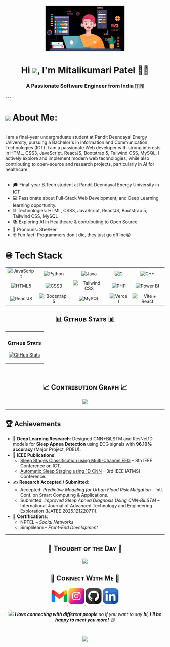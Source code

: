 <p align="center">
  <img src="image.jpg" width="250" />
</p>

<h1 align="center">Hi <img src="https://raw.githubusercontent.com/iampavangandhi/iampavangandhi/master/gifs/Hi.gif" width="40px">, I'm Mitalikumari Patel 👩‍💻</h1>

<h3 align="center">A Passionate Software Engineer from India 🇮🇳</h3>
---

# <img src="https://emojis.slackmojis.com/emojis/images/1531849430/4246/blob-sunglasses.gif?1531849430" width="30"/> About Me:
<br>
I am a final-year undergraduate student at Pandit Deendayal Energy University, pursuing a Bachelor's in Information and Communication Technologies (ICT). I am a passionate Web developer with strong interests in HTML, CSS3, JavaScript, ReactJS, Bootstrap 5, Tailwind CSS, MySQL. I actively explore and implement modern web technologies, while also contributing to open-source and research projects, particularly in AI for healthcare.
<br><br>

- 🎓 Final-year B.Tech student at Pandit Deendayal Energy University in ICT
- 💻 Passionate about Full-Stack Web Development, and Deep Learning learning opportunity.
- 🌐 Technologies: HTML, CSS3, JavaScript, ReactJS, Bootstrap 5, Tailwind CSS, MySQL
- 📚 Exploring AI in Healthcare & contributing to Open Source
- 📌 Pronouns: She/Her
- 🤓 Fun fact: Programmers don’t die, they just go offline😝


# 🌐 Tech Stack
              
<table align="center">
  <tr align="center">
    <td><img src="https://img.shields.io/badge/JavaScript-%23323330.svg?style=flat&logo=javascript&logoColor=%23F7DF1E" alt="JavaScript"></td>
    <td><img src="https://img.shields.io/badge/Python-3670A0?style=flat&logo=python&logoColor=ffdd54" alt="Python"></td>
    <td><img src="https://img.shields.io/badge/Java-ED8B00?style=flat&logo=openjdk&logoColor=white" alt="Java"></td>
    <td><img src="https://img.shields.io/badge/C-%2300599C.svg?style=flat&logo=c&logoColor=white" alt="C"></td>
    <td><img src="https://img.shields.io/badge/C++-%2300599C.svg?style=flat&logo=c%2B%2B&logoColor=white" alt="C++"></td>
  </tr>
  <tr align="center">
    <td><img src="https://img.shields.io/badge/HTML5-%23E34F26.svg?style=flat&logo=html5&logoColor=white" alt="HTML5"></td>
    <td><img src="https://img.shields.io/badge/CSS3-%231572B6.svg?style=flat&logo=css3&logoColor=white" alt="CSS3"></td>
    <td><img src="https://img.shields.io/badge/Tailwind_CSS-38B2AC?style=flat&logo=tailwind-css&logoColor=white" alt="Tailwind CSS"></td>
    <td><img src="https://img.shields.io/badge/PHP-%23777BB4.svg?style=flat&logo=php&logoColor=white" alt="PHP"></td>
    <td><img src="https://img.shields.io/badge/Power%20BI-F2C811?style=flat&logo=powerbi&logoColor=black" alt="Power BI"></td>
  </tr>
  <tr align="center">
    <td><img src="https://img.shields.io/badge/ReactJS-%2320232a.svg?style=flat&logo=react&logoColor=%2361DAFB" alt="ReactJS"></td>
    <td><img src="https://img.shields.io/badge/Bootstrap-563D7C.svg?style=flat&logo=bootstrap&logoColor=white" alt="Bootstrap 5"></td>
    <td><img src="https://img.shields.io/badge/MySQL-00f.svg?style=flat&logo=mysql&logoColor=white" alt="MySQL"></td>
    <td><img src="https://img.shields.io/badge/Vercel-000000.svg?style=flat&logo=vercel&logoColor=white" alt="Vercel"></td>
    <td><img src="https://img.shields.io/badge/Vite+React-646CFF?style=flat&logo=vite&logoColor=white" alt="Vite + React"></td>
  </tr>
</table>


<!--Github stats Table--> 
<h2 align="center">📊 Gɪᴛʜᴜʙ Sᴛᴀᴛs 📊</h2>

<div align="center">
  <table>
    <tr>
      <td>
        <h3 align="center"><strong>Gɪᴛʜᴜʙ Sᴛᴀᴛs</strong></h3>
        <p align="center">
          <a href="https://github.com/mitaliptl-005">
            <img align="center" src="https://github-readme-stats.vercel.app/api?username=mitaliptl-005&count_private=true&show_icons=true&theme=nightowl&bg_color=0,000000,441350&title_color=c56a90&text_color=ffffff&rank_icon=github&hide=prs,issues,contribs&show=reviews,prs_merged,prs_merged_percentage" alt="GitHub Stats" />
          </a>
        </p>
      </td>
    </tr>
  </table>
</div>
<br />

<!--Contribution Graph-->
<h2 align="center">📈 Cᴏɴᴛʀɪʙᴜᴛɪᴏɴ Gʀᴀᴘʜ 📈</h2>
<div align="center">
    <img src="https://github-readme-activity-graph.vercel.app/graph?username=mitaliptl-005&bg_color=220a28&&color=ffffff&line=c56a90&point=ffeb95&area=false&hide_border=false" border-radius="15">
</div>

---

## 🏆 Achievements

- 🧠 **Deep Learning Research**: Designed CNN+BiLSTM and ResNet1D models for **Sleep Apnea Detection** using ECG signals with **96.10% accuracy** (Major Project, PDEU).
- 📜 **IEEE Publications**:
  - [Sleep Stages Classification using Multi-Channel EEG](https://ieeexplore.ieee.org/document/10899511) – 8th IEEE Conference on ICT.
  - [Automatic Sleep Staging using 1D CNN](https://ieeexplore.ieee.org/document/10985440) – 3rd IEEE IATMSI Conference.
- ✍️ **Research Accepted / Submitted**:
  - Accepted: *Predictive Modeling for Urban Flood Risk Mitigation* – Intl. Conf. on Smart Computing & Applications.
  - Submitted: *Improved Sleep Apnea Diagnosis Using CNN-BiLSTM* – International Journal of Advanced Technology and Engineering Exploration (IJATEE.2025.121220711).
- 🏅 **Certifications**:
  - NPTEL – *Social Networks*
  - Simplilearn – *Front-End Development*

---

<!--Dynamic Quote card updates everyday at 12 PM--> 
<h2 align="center">🌟 Tʜᴏᴜɢʜᴛ ᴏғ ᴛʜᴇ Dᴀʏ 🌟</h2>


<!--STARTS_HERE_QUOTE_CARD-->
<p align="center">
    <img src="https://readme-daily-quotes.vercel.app/api?author=Edgar%20Allan%20Poe&quote=Every%20poem%20should%20remind%20the%20reader%20that%20they%20are%20going%20to%20die.&theme=dark&bg_color=220a28&author_color=ffeb95&accent_color=c56a90">
</p>
<!--ENDS_HERE_QUOTE_CARD-->

<!--Contact Section--> 

<h2 align="center">🤝 Cᴏɴɴᴇᴄᴛ Wɪᴛʜ Mᴇ 🤝 </h2>
<div align="center">
  
<a href="mailto:mitali572003@gmail.com" target="_blank">
<img src="./gmail.png" width=50 height=50 alt="mitali572003@gmail.com" style="margin-bottom: 5px;" />
</a>

<a href="https://www.instagram.com/ptl_mitali_5" target="_blank">
<img src="./instagram.png" width=50 height=50 alt="ptl_mitali_5" style="margin-bottom: 5px;" />
</a>

<a href="https://www.githubcom/mitaliptl-005" target="_blank">
<img src="./github.png" width=50 height=50 alt="mitaliptl-005" style="margin-bottom: 5px;" />
</a>

<a href="https://www.linkedin.com/in/mitali-57-ptl" target="_blank">
<img src="./linkedin.png" width=50 height=50 alt="linkedin" style="margin-bottom: 5px;" />
</a>
<br>

<img src="https://media.giphy.com/media/LnQjpWaON8nhr21vNW/giphy.gif" width="60"> <em><b>I love connecting with different people</b> so if you want to say <b>hi, I'll be happy to meet you more!</b> 😊</em>
</div>
<br/>

<!--Footer--> 
<p align="center">
  <img src="https://capsule-render.vercel.app/api?type=waving&color=gradient&height=65&section=footer"/>
</p>
